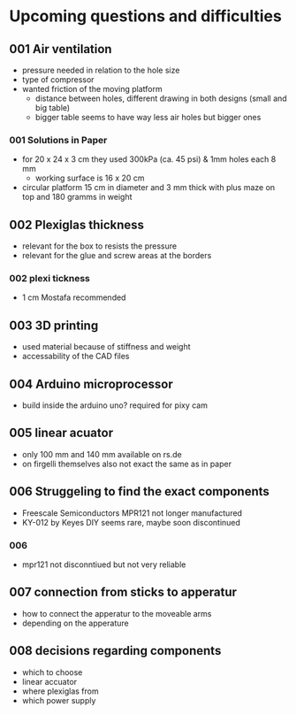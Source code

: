 # Upcoming questions and difficulties

## 001 Air ventilation
- pressure needed in relation to the hole size 
- type of compressor
- wanted friction of the moving platform 
  - distance between holes, different drawing in both designs (small and big table) 
  - bigger table seems to have way less air holes but bigger ones
  
### 001 Solutions in Paper
- for 20 x 24 x 3 cm they used 300kPa (ca. 45 psi) & 1mm holes each 8 mm
  - working surface is 16 x 20 cm 
- circular platform 15 cm in diameter and 3 mm thick with plus maze on top and 180 gramms in weight


## 002 Plexiglas thickness

- relevant for the box to resists the pressure
- relevant for the glue and screw areas at the borders

### 002 plexi tickness
- 1 cm Mostafa recommended


## 003 3D printing
- used material because of stiffness and weight
- accessability of the CAD files


## 004 Arduino microprocessor
- build inside the arduino uno? required for pixy cam 

## 005 linear acuator
- only 100 mm and 140 mm available on rs.de
- on firgelli themselves also not exact the same as in paper


## 006 Struggeling to find the exact components
  - Freescale Semiconductors MPR121 not longer manufactured
  - KY-012 by Keyes DIY seems rare, maybe soon discontinued
  
### 006 
  - mpr121 not disconntiued but not very reliable


## 007 connection from sticks to apperatur
- how to connect the apperatur to the moveable arms
- depending on the apperature


## 008 decisions regarding components 
- which to choose
- linear accuator
- where plexiglas from 
- which power supply
